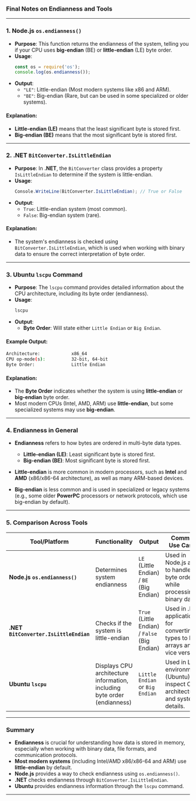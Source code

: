 ### Final Notes on Endianness and Tools

---

### 1. **Node.js `os.endianness()`**

- **Purpose**: This function returns the endianness of the system, telling you if your CPU uses **big-endian** (BE) or **little-endian** (LE) byte order.
- **Usage**:
  ```js
  const os = require('os');
  console.log(os.endianness());
  ```
- **Output**:
  - `"LE"`: Little-endian (Most modern systems like x86 and ARM).
  - `"BE"`: Big-endian (Rare, but can be used in some specialized or older systems).

#### **Explanation**:
- **Little-endian (LE)** means that the least significant byte is stored first.
- **Big-endian (BE)** means that the most significant byte is stored first.

---

### 2. **.NET `BitConverter.IsLittleEndian`**

- **Purpose**: In **.NET**, the `BitConverter` class provides a property `IsLittleEndian` to determine if the system is little-endian.
- **Usage**:
  ```csharp
  Console.WriteLine(BitConverter.IsLittleEndian); // True or False
  ```
- **Output**:
  - `True`: Little-endian system (most common).
  - `False`: Big-endian system (rare).
  
#### **Explanation**:
- The system's endianness is checked using `BitConverter.IsLittleEndian`, which is used when working with binary data to ensure the correct interpretation of byte order.
  
---

### 3. **Ubuntu `lscpu` Command**

- **Purpose**: The `lscpu` command provides detailed information about the CPU architecture, including its byte order (endianness).
- **Usage**:
  ```bash
  lscpu
  ```
- **Output**:
  - **Byte Order**: Will state either `Little Endian` or `Big Endian`.
  
#### **Example Output**:
  ```bash
  Architecture:            x86_64
  CPU op-mode(s):          32-bit, 64-bit
  Byte Order:              Little Endian
  ```

#### **Explanation**:
- The **Byte Order** indicates whether the system is using **little-endian** or **big-endian** byte order.
- Most modern CPUs (Intel, AMD, ARM) use **little-endian**, but some specialized systems may use **big-endian**.

---

### 4. **Endianness in General**

- **Endianness** refers to how bytes are ordered in multi-byte data types.
  - **Little-endian (LE)**: Least significant byte is stored first.
  - **Big-endian (BE)**: Most significant byte is stored first.
  
- **Little-endian** is more common in modern processors, such as **Intel** and **AMD** (x86/x86-64 architecture), as well as many ARM-based devices.

- **Big-endian** is less common and is used in specialized or legacy systems (e.g., some older **PowerPC** processors or network protocols, which use big-endian by default).

---

### 5. **Comparison Across Tools**

| Tool/Platform             | Functionality                                                                 | Output                                | Common Use Cases                                   |
|---------------------------|-------------------------------------------------------------------------------|---------------------------------------|---------------------------------------------------|
| **Node.js `os.endianness()`** | Determines system endianness                                                 | `LE` (Little Endian) / `BE` (Big Endian) | Used in Node.js apps to handle byte order while processing binary data. |
| **.NET `BitConverter.IsLittleEndian`** | Checks if the system is little-endian                                       | `True` (Little Endian) / `False` (Big Endian) | Used in .NET applications for converting types to byte arrays and vice versa. |
| **Ubuntu `lscpu`**         | Displays CPU architecture information, including byte order (endianness)       | `Little Endian` or `Big Endian`       | Used in Linux environments (Ubuntu) to inspect CPU architecture and system details. |

---

### **Summary**
- **Endianness** is crucial for understanding how data is stored in memory, especially when working with binary data, file formats, and communication protocols.
- **Most modern systems** (including Intel/AMD x86/x86-64 and ARM) use **little-endian** by default.
- **Node.js** provides a way to check endianness using `os.endianness()`.
- **.NET** checks endianness through `BitConverter.IsLittleEndian`.
- **Ubuntu** provides endianness information through the `lscpu` command.

---